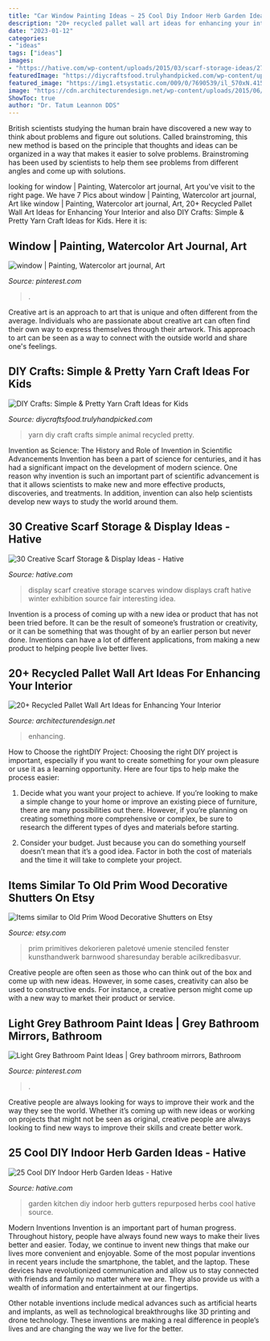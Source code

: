 ```yaml
---
title: "Car Window Painting Ideas ~ 25 Cool Diy Indoor Herb Garden Ideas"
description: "20+ recycled pallet wall art ideas for enhancing your interior"
date: "2023-01-12"
categories:
- "ideas"
tags: ["ideas"]
images:
- "https://hative.com/wp-content/uploads/2015/03/scarf-storage-ideas/27-creative-scarf-storage-and-display-ideas.jpg"
featuredImage: "https://diycraftsfood.trulyhandpicked.com/wp-content/uploads/2016/06/Diy-Kids-yarn-craft_gm.jpg"
featured_image: "https://img1.etsystatic.com/009/0/7690539/il_570xN.415971649_3k4g.jpg"
image: "https://cdn.architecturendesign.net/wp-content/uploads/2015/06/AD-Pallet-Wall-Art-20.jpg"
ShowToc: true
author: "Dr. Tatum Leannon DDS"
---
```



British scientists studying the human brain have discovered a new way to think about problems and figure out solutions. Called brainstroming, this new method is based on the principle that thoughts and ideas can be organized in a way that makes it easier to solve problems. Brainstroming has been used by scientists to help them see problems from different angles and come up with solutions.

	

		
looking for window | Painting, Watercolor art journal, Art you've visit to the right page. We have 7 Pics about window | Painting, Watercolor art journal, Art like window | Painting, Watercolor art journal, Art, 20+ Recycled Pallet Wall Art Ideas for Enhancing Your Interior and also DIY Crafts: Simple &amp; Pretty Yarn Craft Ideas for Kids. Here it is:
		
    
## Window | Painting, Watercolor Art Journal, Art

<img loading=lazy src="https://i.pinimg.com/736x/ae/94/e8/ae94e85fcb9a2bbd474b225f4ad5d9cc--cottage-windows-house-windows.jpg" onerror="this.onerror=null;this.src='https://tse3.mm.bing.net/th?id=OIP.soD2vDWWZ2thktabmXOd4gHaJ_&amp;pid=15.1';" alt="window | Painting, Watercolor art journal, Art">

_Source: pinterest.com_

>. 

	

Creative art is an approach to art that is unique and often different from the average. Individuals who are passionate about creative art can often find their own way to express themselves through their artwork. This approach to art can be seen as a way to connect with the outside world and share one's feelings.

    
## DIY Crafts: Simple &amp; Pretty Yarn Craft Ideas For Kids

<img loading=lazy src="https://diycraftsfood.trulyhandpicked.com/wp-content/uploads/2016/06/Diy-Kids-yarn-craft_gm.jpg" onerror="this.onerror=null;this.src='https://tse4.mm.bing.net/th?id=OIP.Jz-aaNLZA0vNNB9EML4q0wHaMj&amp;pid=15.1';" alt="DIY Crafts: Simple &amp; Pretty Yarn Craft Ideas for Kids">

_Source: diycraftsfood.trulyhandpicked.com_

>yarn diy craft crafts simple animal recycled pretty. 

	

Invention as Science: The History and Role of Invention in Scientific Advancements
Invention has been a part of science for centuries, and it has had a significant impact on the development of modern science. One reason why invention is such an important part of scientific advancement is that it allows scientists to make new and more effective products, discoveries, and treatments. In addition, invention can also help scientists develop new ways to study the world around them.

    
## 30 Creative Scarf Storage &amp; Display Ideas - Hative

<img loading=lazy src="https://hative.com/wp-content/uploads/2015/03/scarf-storage-ideas/27-creative-scarf-storage-and-display-ideas.jpg" onerror="this.onerror=null;this.src='https://tse2.mm.bing.net/th?id=OIP.apHzrUS_MR1NliMR8RBmkAHaRI&amp;pid=15.1';" alt="30 Creative Scarf Storage &amp; Display Ideas - Hative">

_Source: hative.com_

>display scarf creative storage scarves window displays craft hative winter exhibition source fair interesting idea. 

	

Invention is a process of coming up with a new idea or product that has not been tried before. It can be the result of someone’s frustration or creativity, or it can be something that was thought of by an earlier person but never done. Inventions can have a lot of different applications, from making a new product to helping people live better lives.

    
## 20+ Recycled Pallet Wall Art Ideas For Enhancing Your Interior

<img loading=lazy src="https://cdn.architecturendesign.net/wp-content/uploads/2015/06/AD-Pallet-Wall-Art-20.jpg" onerror="this.onerror=null;this.src='https://tse1.mm.bing.net/th?id=OIP.qmvGSoMFNI_DEIH-u0OUHQHaJ4&amp;pid=15.1';" alt="20+ Recycled Pallet Wall Art Ideas for Enhancing Your Interior">

_Source: architecturendesign.net_

>enhancing. 

	

How to Choose the rightDIY Project:
Choosing the right DIY project is important, especially if you want to create something for your own pleasure or use it as a learning opportunity. Here are four tips to help make the process easier:
1. Decide what you want your project to achieve. If you’re looking to make a simple change to your home or improve an existing piece of furniture, there are many possibilities out there. However, if you’re planning on creating something more comprehensive or complex, be sure to research the different types of dyes and materials before starting.

2. Consider your budget. Just because you can do something yourself doesn’t mean that it’s a good idea. Factor in both the cost of materials and the time it will take to complete your project.

    
## Items Similar To Old Prim Wood Decorative Shutters On Etsy

<img loading=lazy src="https://img1.etsystatic.com/009/0/7690539/il_570xN.415971649_3k4g.jpg" onerror="this.onerror=null;this.src='https://tse3.mm.bing.net/th?id=OIP.qT7iyJRiAXjERLoDzludKQHaJ4&amp;pid=15.1';" alt="Items similar to Old Prim Wood Decorative Shutters on Etsy">

_Source: etsy.com_

>prim primitives dekorieren paletové umenie stenciled fenster kunsthandwerk barnwood sharesunday berable acilkredibasvur. 

	

Creative people are often seen as those who can think out of the box and come up with new ideas. However, in some cases, creativity can also be used to constructive ends. For instance, a creative person might come up with a new way to market their product or service.

    
## Light Grey Bathroom Paint Ideas | Grey Bathroom Mirrors, Bathroom

<img loading=lazy src="https://i.pinimg.com/736x/1a/4d/45/1a4d45b787fc5b9540222db7ac558496.jpg" onerror="this.onerror=null;this.src='https://tse4.mm.bing.net/th?id=OIP.k3NSfxQ3NlLPRtvy21C-hgHaHa&amp;pid=15.1';" alt="Light Grey Bathroom Paint Ideas | Grey bathroom mirrors, Bathroom">

_Source: pinterest.com_

>. 

	

Creative people are always looking for ways to improve their work and the way they see the world. Whether it’s coming up with new ideas or working on projects that might not be seen as original, creative people are always looking to find new ways to improve their skills and create better work.

    
## 25 Cool DIY Indoor Herb Garden Ideas - Hative

<img loading=lazy src="https://hative.com/wp-content/uploads/2014/11/indoor-garden/21-gutters-repurposed-herbs.jpg" onerror="this.onerror=null;this.src='https://tse3.mm.bing.net/th?id=OIP.VWcuvKHQr5CVt4UpR_zrDQHaKG&amp;pid=15.1';" alt="25 Cool DIY Indoor Herb Garden Ideas - Hative">

_Source: hative.com_

>garden kitchen diy indoor herb gutters repurposed herbs cool hative source. 

	

Modern Inventions
Invention is an important part of human progress. Throughout history, people have always found new ways to make their lives better and easier. Today, we continue to invent new things that make our lives more convenient and enjoyable.
Some of the most popular inventions in recent years include the smartphone, the tablet, and the laptop. These devices have revolutionized communication and allow us to stay connected with friends and family no matter where we are. They also provide us with a wealth of information and entertainment at our fingertips.

Other notable inventions include medical advances such as artificial hearts and implants, as well as technological breakthroughs like 3D printing and drone technology. These inventions are making a real difference in people’s lives and are changing the way we live for the better.

